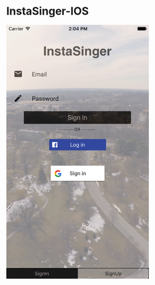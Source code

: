 # InstaSinger-IOS

<img src="https://github.com/bachra1993/InstaSinger-IOS/blob/master/Simulator%20Screen%20Shot%20May%2029%2C%202017%2C%202.04.18%20PM.png" width="375" height="667">
